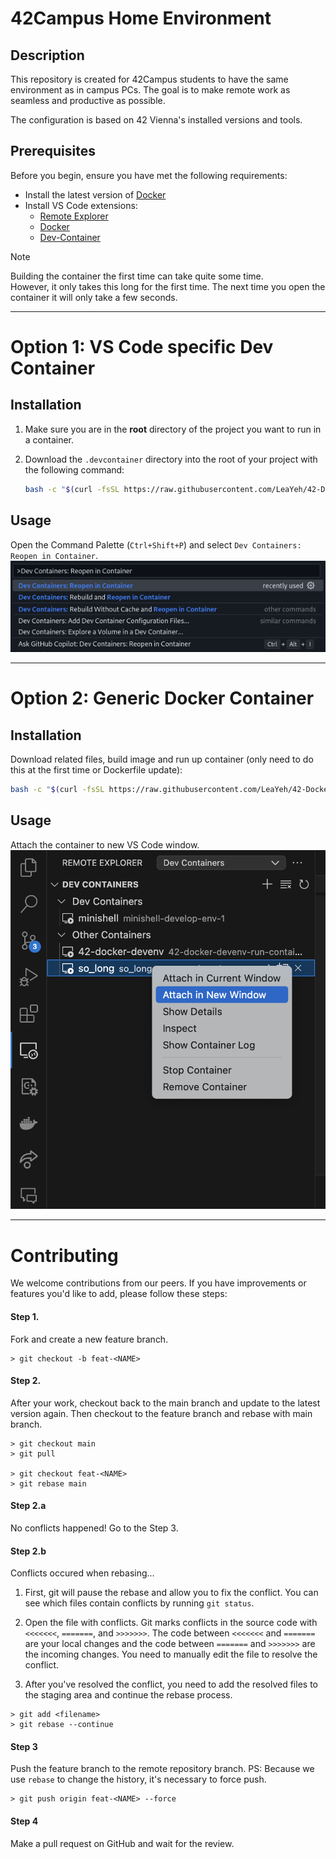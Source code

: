 # 42Campus Home Environment

## Description

This repository is created for 42Campus students to have the same environment as in campus PCs. The goal is to make remote work as seamless and productive as possible.

The configuration is based on 42 Vienna's installed versions and tools.

## Prerequisites

Before you begin, ensure you have met the following requirements:

- Install the latest version of [Docker](https://docs.docker.com/get-docker/)
- Install VS Code extensions:
    * [Remote Explorer](https://marketplace.visualstudio.com/items?itemName=ms-vscode.remote-explorer)
    * [Docker](https://marketplace.visualstudio.com/items?itemName=ms-azuretools.vscode-docker)
    * [Dev-Container](https://marketplace.visualstudio.com/items?itemName=ms-vscode-remote.remote-containers)

> [!NOTE]
> Building the container the first time can take quite some time.<br>
> However, it only takes this long for the first time. The next time you open the container it will only take a few seconds.

---

# Option 1: VS Code specific Dev Container

## Installation

1. Make sure you are in the **root** directory of the project you want to run in a container.

2. Download the `.devcontainer` directory into the root of your project with the following command:
   ```sh
   bash -c "$(curl -fsSL https://raw.githubusercontent.com/LeaYeh/42-Docker-DevEnv/main/install.sh)"
   ```

## Usage

Open the Command Palette (`Ctrl+Shift+P`) and select `Dev Containers: Reopen in Container`.
![screenshot](doc/img/ReopenInContainer.png)

---

# Option 2: Generic Docker Container

## Installation

Download related files, build image and run up container (only need to do this at the first time or Dockerfile update):

```sh
bash -c "$(curl -fsSL https://raw.githubusercontent.com/LeaYeh/42-Docker-DevEnv/main/run.sh)"
```

## Usage

Attach the container to new VS Code window.
![screenshot](doc/img/HowToAttachWithVScode.png)

---

# Contributing

We welcome contributions from our peers. If you have improvements or features you'd like to add, please follow these steps:

#### Step 1.

Fork and create a new feature branch.

```
> git checkout -b feat-<NAME>
```

#### Step 2.

After your work, checkout back to the main branch and update to the latest version again. Then checkout to the feature branch and rebase with main branch.

```
> git checkout main
> git pull

> git checkout feat-<NAME>
> git rebase main
```

#### Step 2.a

No conflicts happened! Go to the Step 3.

#### Step 2.b

Conflicts occured when rebasing...

1. First, git will pause the rebase and allow you to fix the conflict. You can see which files contain conflicts by running `git status`.

2. Open the file with conflicts. Git marks conflicts in the source code with `<<<<<<<`, `=======`, and `>>>>>>>`. The code between `<<<<<<<` and `=======` are your local changes and the code between `=======` and `>>>>>>>` are the incoming changes. You need to manually edit the file to resolve the conflict.

3. After you've resolved the conflict, you need to add the resolved files to the staging area and continue the rebase process.

```
> git add <filename>
> git rebase --continue
```

#### Step 3

Push the feature branch to the remote repository branch.
PS: Because we use `rebase` to change the history, it's necessary to force push.

```
> git push origin feat-<NAME> --force
```

#### Step 4

Make a pull request on GitHub and wait for the review.
